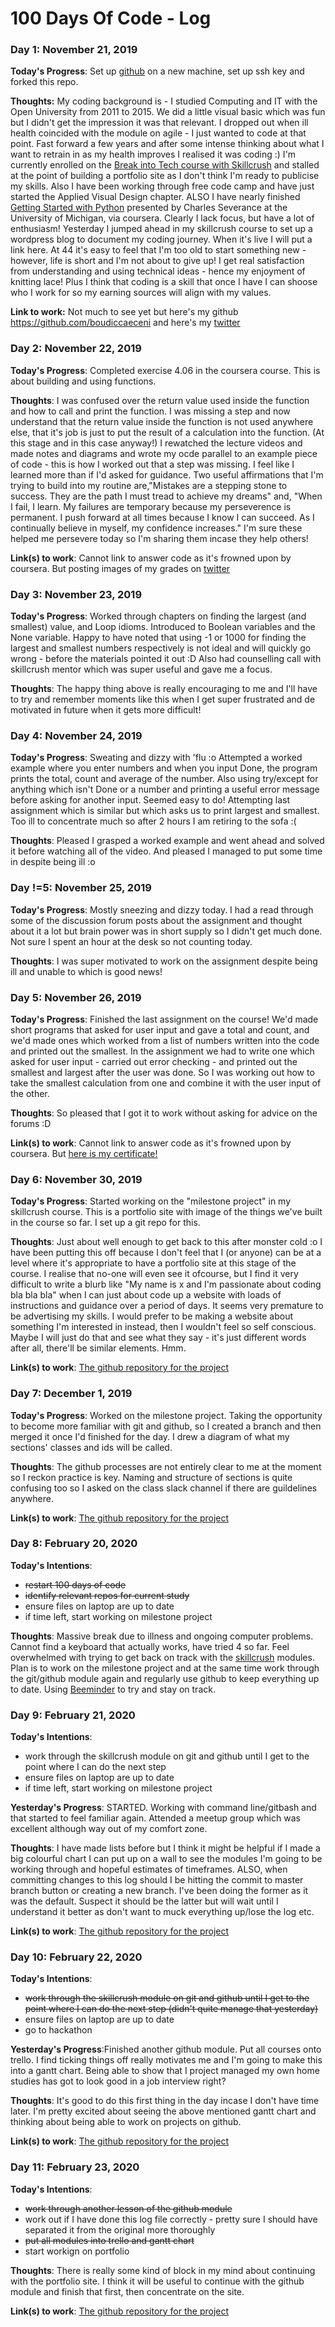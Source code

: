 # 100 Days Of Code - Log

### Day 1: November 21, 2019 

**Today's Progress**: Set up [github](https://github.com/boudiccaeceni) on a new machine, set up ssh key and forked this repo. 

**Thoughts:** My coding background is - I studied Computing and IT with the Open University from 2011 to 2015. We did a little visual basic which was fun but I didn't get the impression it was that relevant. I dropped out when ill health coincided with the module on agile - I just wanted to code at that point. Fast forward a few years and after some intense thinking about what I want to retrain in as my health improves I realised it was coding :)
I'm currently enrolled on the [Break into Tech course with Skillcrush](https://skillcrush.com/break-into-tech-blueprint) and stalled at the point of building a portfolio site as I don't think I'm ready to publicise my skills. Also I have been working through free code camp and have just started the Applied Visual Design chapter. ALSO I have nearly finished [Getting Started with Python](https://www.coursera.org/learn/python/home/welcome) presented by Charles Severance at the University of Michigan, via coursera. Clearly I lack focus, but have a lot of enthusiasm!
Yesterday I jumped ahead in my skillcrush course to set up a wordpress blog to document my coding journey. When it's live I will put a link here.
At 44 it's easy to feel that I'm too old to start something new - however, life is short and I'm not about to give up! I get real satisfaction from understanding and using technical ideas - hence my enjoyment of knitting lace! Plus I think that coding is a skill that once I have I can shoose who I work for so my earning sources will align with my values.

**Link to work:** Not much to see yet but here's my github https://github.com/boudiccaeceni and here's my [twitter](https://twitter.com/death0zero)

### Day 2: November 22, 2019 

**Today's Progress**: Completed exercise 4.06 in the coursera course. This is about building and using functions. 

**Thoughts**: I was confused over the return value used inside the function and how to call and print the function.  I was missing a step and now understand that the return value inside the function is not used anywhere else, that it's job is just to put the result of a calculation into the function. (At this stage and in this case anyway!) I rewatched the lecture videos and made notes and diagrams and wrote my ocde parallel to an example piece of code - this is how I worked out that a step was missing. I feel like I learned more than if I'd asked for guidance. Two useful affirmations that I'm trying to build into my routine are,"Mistakes are a stepping stone to success. They are the path I must tread to achieve my dreams" and, "When I fail, I learn. My failures are temporary because my perseverence is permanent. I push forward at all times because I know I can succeed. As I continually believe in myself, my confidence increases." I'm sure these helped me persevere today so I'm sharing them incase they help others!

**Link(s) to work**: Cannot link to answer code as it's frowned upon by coursera. But posting images of my grades on [twitter](https://twitter.com/death0zero)


### Day 3: November 23, 2019

**Today's Progress**: Worked through chapters on finding the largest (and smallest) value, and Loop idioms. Introduced to Boolean variables and the None variable. Happy to have noted that using -1 or 1000 for finding the largest and smallest numbers respectively is not ideal and will quickly go wrong - before the materials pointed it out :D Also had counselling call with skillcrush mentor which was super useful and gave me a focus. 

**Thoughts**: The happy thing above is really encouraging to me and I'll have to try and remember moments like this when I get super frustrated and de motivated in future when it gets more difficult!


### Day 4: November 24, 2019

**Today's Progress**: Sweating and dizzy with 'flu :o Attempted a worked example where you enter numbers and when you input Done, the program prints the total, count and average of the number. Also using try/except for anything which isn't Done or a number and printing a useful error message before asking for another input. Seemed easy to do! Attempting last assignment which is similar but which asks us to print largest and smallest. Too ill to concentrate much so after 2 hours I am retiring to the sofa :( 

**Thoughts**: Pleased I grasped a worked example and went ahead and solved it before watching all of the video. And pleased I managed to put some time in despite being ill :o


### Day !=5: November 25, 2019

**Today's Progress**: Mostly sneezing and dizzy today. I had a read through some of the discussion forum posts about the assignment and thought about it a lot but brain power was in short supply so I didn't get much done. Not sure I spent an hour at the desk so not counting today. 

**Thoughts**: I was super motivated to work on the assignment despite being ill and unable to which is good news!


### Day 5: November 26, 2019

**Today's Progress**: Finished the last assignment on the course! We'd made short programs that asked for user input and gave a total and count, and we'd made ones which worked from a list of numbers written into the code and printed out the smallest. In the assignment we had to write one which asked for user input - carried out error checking - and printed out the smallest and largest after the user was done. So I was working out how to take the smallest calculation from one and combine it with the user input of the other. 

**Thoughts**: So pleased that I got it to work without asking for advice on the forums :D

**Link(s) to work**: Cannot link to answer code as it's frowned upon by coursera. But [here is my certificate!](https://www.coursera.org/account/accomplishments/certificate/JGGZPPSX6GZC?utm_medium=certificate&utm_source=link&utm_campaign=copybutton_certificate)


### Day 6: November 30, 2019 

**Today's Progress**: Started working on the "milestone project" in my skillcrush course. This is a portfolio site with image of the things we've built in the course so far. I set up a git repo for this. 

**Thoughts**: Just about well enough to get back to this after monster cold :o 
I have been putting this off because I don't feel that I (or anyone) can be at a level where it's appropriate to have a portfolio site at this stage of the course. I realise that no-one will even see it ofcourse, but I find it very difficult to write a blurb like "My name is x and I'm passionate about coding bla bla bla" when I can just about code up a website with loads of instructions and guidance over a period of days. It seems very premature to be advertising my skills. I would prefer to be making a website about something I'm interested in instead, then I wouldn't feel so self conscious. Maybe I will just do that and see what they say - it's just different words after all, there'll be similar elements. Hmm.

**Link(s) to work**: [The github repository for the project](https://github.com/boudiccaeceni/milestone-project)



### Day 7: December 1, 2019 

**Today's Progress**: Worked on the milestone project. Taking the opportunity to become more familiar with git and github, so I created a branch and then merged it once I'd finished for the day. I drew a diagram of what my sections' classes and ids will be called.  

**Thoughts**: The github processes are not entirely clear to me at the moment so I reckon practice is key. Naming and structure of sections is quite confusing too so I asked on the class slack channel if there are guildelines anywhere.

**Link(s) to work**: [The github repository for the project](https://github.com/boudiccaeceni/milestone-project)


### Day 8: February 20, 2020 

**Today's Intentions**: 
<ul>
  <li><s>restart 100 days of code</s></li>
  <li><s>identify relevant repos for current study</s></li>
  <li>ensure files on laptop are up to date</li>
  <li>if time left, start working on milestone project</li>
</ul>

**Thoughts**: Massive break due to illness and ongoing computer problems. Cannot find a keyboard that actually works, have tried 4 so far. Feel overwhelmed with trying to get back on track with the [skillcrush](https://www.skillcrush.com) modules. Plan is to work on the milestone project and at the same time work through the git/github module again and regularly use github to keep everything up to date. Using [Beeminder](https://www.beeminder.com/home) to try and stay on track.


### Day 9: February 21, 2020 

**Today's Intentions**: 
<ul>
  <li>work through the skillcrush module on git and github until I get to the point where I can do the next step</li>
  <li>ensure files on laptop are up to date</li>
  <li>if time left, start working on milestone project</li>
</ul>

**Yesterday's Progress**: STARTED. Working with command line/gitbash and that started to feel familiar again. Attended a meetup group which was excellent although way out of my comfort zone.   

**Thoughts**: I have made lists before but I think it might be helpful if I made a big colourful chart I can put up on a wall to see the modules I'm going to be working through and hopeful estimates of timeframes. ALSO, when committing changes to this log should I be hitting the commit to master branch button or creating a new branch. I've been doing the former as it was the default. Suspect it should be the latter but will wait until I understand it better as don't want to muck everything up/lose the log etc.

**Link(s) to work**: [The github repository for the project](https://github.com/boudiccaeceni/milestone-project)


### Day 10: February 22, 2020 

**Today's Intentions**: 
<ul>
  <li><s>work through the skillcrush module on git and github until I get to the point where I can do the next step (didn't quite manage that yesterday)</s></li>
  <li>ensure files on laptop are up to date</li>
  <li>go to hackathon</li>
</ul>

**Yesterday's Progress**:Finished another github module. Put all courses onto trello. I find ticking things off really motivates me and I'm going to make this into a gantt chart. Being able to show that I project managed my own home studies has got to look good in a job interview right?   

**Thoughts**: It's good to do this first thing in the day incase I don't have time later. I'm pretty excited about seeing the above mentioned gantt chart and thinking about being able to work on projects on github.

**Link(s) to work**: [The github repository for the project](https://github.com/boudiccaeceni/milestone-project)


### Day 11: February 23, 2020 

**Today's Intentions**: 
<ul>
  <li><s>work through another lesson of the github module</s></li>
  <li>work out if I have done this log file correctly - pretty sure I should have separated it from the original more thoroughly</li>
  <li><s>put all modules into trello and gantt chart</s></li>
  <li>start workign on portfolio</li>
</ul>

**Thoughts**: There is really some kind of block in my mind about continuing with the portfolio site. I think it will be useful to continue with the github module and finish that first, then concentrate on the site.

**Link(s) to work**: [The github repository for the project](https://github.com/boudiccaeceni/milestone-project)


